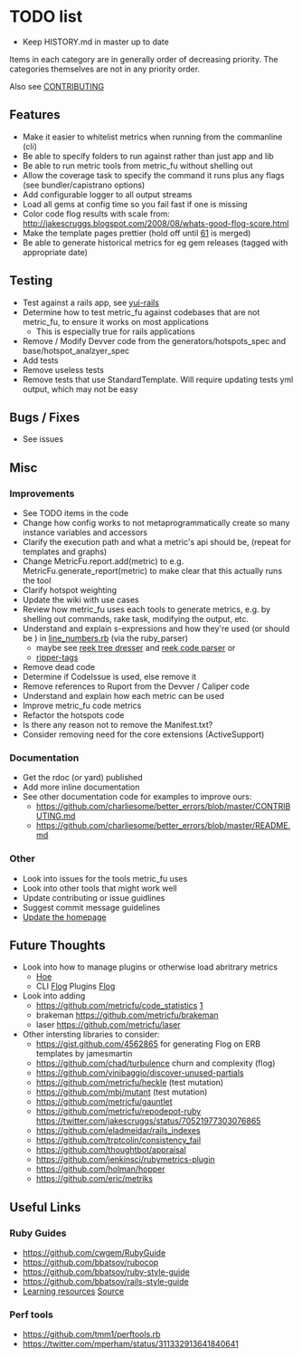 # TODO list

* Keep HISTORY.md in master up to date

Items in each category are in generally order of decreasing priority.
The categories themselves are not in any priority order.

Also see [CONTRIBUTING](./CONTRIBUTING.md)

## Features

* Make it easier to whitelist metrics when running from the commanline (cli)
* Be able to specify folders to run against rather than just app and lib
* Be able to run metric tools from metric_fu without shelling out
* Allow the coverage task to specify the command it runs plus any flags (see bundler/capistrano options)
* Add configurable logger to all output streams
* Load all gems at config time so you fail fast if one is missing
* Color code flog results with scale from: http://jakescruggs.blogspot.com/2008/08/whats-good-flog-score.html
* Make the template pages prettier (hold off until [61](https://github.com/metricfu/metric_fu/pull/61) is merged)
* Be able to generate historical metrics for eg gem releases (tagged with appropriate date)

## Testing

* Test against a rails app, see [yui-rails](https://github.com/nextmat/yui-rails/tree/master/test/dummy)
* Determine how to test metric_fu against codebases that are not metric_fu, to ensure it works on most applications
  * This is especially true for rails applications
* Remove / Modify Devver code from the generators/hotspots_spec and base/hotspot_analzyer_spec
* Add tests
* Remove useless tests
* Remove tests that use StandardTemplate. Will require updating tests yml output, which may not be easy

## Bugs / Fixes

* See issues

## Misc

### Improvements

* See TODO items in the code
* Change  how config works to not metaprogrammatically create so many
instance variables and accessors
* Clarify the execution path and what a metric's api should be, (repeat for templates and graphs)
* Change MetricFu.report.add(metric) to e.g. MetricFu.generate_report(metric) to make clear that this actually runs the tool
* Clarify hotspot weighting
* Update the wiki with use cases
* Review how metric_fu uses each tools to generate metrics, e.g. by shelling out commands, rake task, modifying the output, etc.
* Understand and explain s-expressions and how they're used (or should be ) in [line_numbers.rb](https://github.com/metricfu/metric_fu/blob/master/lib/metric_fu/data_structures/line_numbers.rb) (via the ruby_parser)
  * maybe see [reek tree dresser](https://github.com/troessner/reek/blob/master/lib/reek/source/tree_dresser.rb) and [reek code parser](https://github.com/troessner/reek/blob/master/lib/reek/core/code_parser.rb) or
  * [ripper-tags](https://github.com/tmm1/ripper-tags)
* Remove dead code
* Determine if CodeIssue is used, else remove it
* Remove references to Ruport from the Devver / Caliper code
* Understand and explain how each metric can be used
* Improve metric_fu code metrics
* Refactor the hotspots code
* Is there any reason not to remove the Manifest.txt?
* Consider removing need for the core extensions (ActiveSupport)

### Documentation

* Get the rdoc (or yard) published
* Add more inline documentation
* See other documentation code for examples to improve ours:
  * https://github.com/charliesome/better_errors/blob/master/CONTRIBUTING.md
  * https://github.com/charliesome/better_errors/blob/master/README.md

### Other

* Look into issues for the tools metric_fu uses
* Look into other tools that might work well
* Update contributing or issue guidlines
* Suggest commit message guidelines
* [Update the homepage](https://github.com/metricfu/metricfu.github.com)

## Future Thoughts

* Look into how to manage plugins or otherwise load abritrary metrics
  * [Hoe](https://github.com/seattlerb/hoe/blob/master/lib/hoe.rb#L301)
  * CLI [Flog](https://github.com/seattlerb/flog/blob/master/lib/flog_cli.rb) Plugins [Flog](https://github.com/seattlerb/flog/blob/master/lib/flog_cli.rb#L34)
* Look into adding
  * https://github.com/metricfu/code_statistics [1](https://github.com/cloudability/code_statistics)
  * brakeman https://github.com/metricfu/brakeman
  * laser https://github.com/metricfu/laser
* Other intersting libraries to consider:
  * https://gist.github.com/4562865 for generating Flog on ERB templates by jamesmartin
  * https://github.com/chad/turbulence churn and complexity (flog)
  * https://github.com/vinibaggio/discover-unused-partials
  * https://github.com/metricfu/heckle (test mutation)
  * https://github.com/mbj/mutant (test mutation)
  * https://github.com/metricfu/gauntlet
  * https://github.com/metricfu/repodepot-ruby https://twitter.com/jakescruggs/status/70521977303076865
  * https://github.com/eladmeidar/rails_indexes
  * https://github.com/trptcolin/consistency_fail
  * https://github.com/thoughtbot/appraisal
  * https://github.com/jenkinsci/rubymetrics-plugin
  * https://github.com/holman/hopper
  * https://github.com/eric/metriks

## Useful Links

### Ruby Guides

* https://github.com/cwgem/RubyGuide
* https://github.com/bbatsov/rubocop
* https://github.com/bbatsov/ruby-style-guide
* https://github.com/bbatsov/rails-style-guide
* [Learning resources](http://www.benjaminfleischer.com/learning/ruby/tutorials.html) [Source](https://github.com/bf4/learning/tree/gh-pages)

### Perf tools

* https://github.com/tmm1/perftools.rb
* https://twitter.com/mperham/status/311332913641840641
